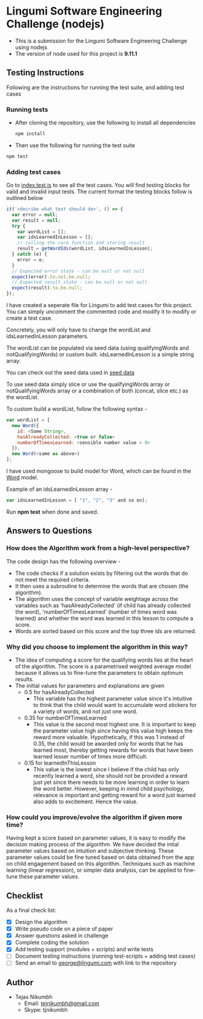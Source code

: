 # Lingumi Software Engineering Challenge (nodejs)

- This is a submission for the Lingumi Software Engineering Challenge using nodejs
- The version of node used for this project is **9.11.1**

## Testing Instructions
Following are the instructions for running the test suite, and adding test cases

### Running tests
- After cloning the repository, use the following to install all dependencies
  ``` javascript
  npm install
  ```

- Then use the following for running the test suite
``` javascript
npm test
```

### Adding test cases
Go to [index.test.js](tests/index.test.js) to see all the test cases. You will find testing blocks for
valid and invalid input tests. The current format the testing blocks follow is
outlined below
``` javascript
it('<decribe what test should do>', () => {
  var error = null;
  var result = null;
  try {
    var wordList = [];
    var idsLearnedInLesson = [];
    // calling the core function and storing result
    result = getWordIds(wordList, idsLearnedInLesson);
  } catch (e) {
    error = e;
  }
  // Expected error state - can be null or not null
  expect(error).to.not.be.null;
  // Expected result state - can be null or not null
  expect(result).to.be.null;
});
```

I have created a seperate file for Lingumi to add test cases for this project. You can simply uncomment the commented code and modify it to modify or create a test case.

Concretely, you will only have to change the wordList and idsLearnedInLesson parameters.

The wordList can be populated via seed data (using qualifyingWords and notQualifyingWords) or custom built. idsLearnedInLesson is a simple string array. <br/>

You can check out the seed data used in [seed data](/tests/seed/seed.js)

To use seed data simply slice or use the qualifyingWords array or notQualifyingWords array or a combination of both (concat, slice etc.) as the wordList.

To custom build a wordList, follow the following syntax -
``` javascript
var wordList = [
  new Word({
    id: <Some String>,
    hasAlreadyCollected: <true or false>
    numberOfTimesLearned: <sensible number value > 0>
  }),
  new Word(<same as above>)
];
```
I have used mongoose to build model for Word, which can be found in the [Word](/models/word.js) model.

Example of an idsLearnedInLesson array -
``` javascript
var idsLearnedInLesson = [ "1", "2", "3" and so on];
```

Run **npm test** when done and saved.

## Answers to Questions

### How does the Algorithm work from a high-level perspective?
The code design has the following overview -
- The code checks if a solution exists by filtering out the words that do not meet the required criteria.
- It then uses a subroutine to determine the words that are chosen (the algorithm).
- The algorithm uses the concept of variable weightage across the variables such as 'hasAlreadyCollected' (if child has already collected the word), 'numberOfTimesLearned' (number of times word was learned) and whether the word was learned in this lesson to compute a score.
- Words are sorted based on this score and the top three ids are returned.

### Why did you choose to implement the algorithm in this way?
- The idea of computing a score for the qualifying words lies at the heart of the algorithm. The score is a parametrised weighted average model because it allows us to fine-tune the parameters to obtain optimum results.
- The initial values for parameters and explanations are given
  - 0.5 for hasAlreadyCollected
    - This variable has the highest parameter value since it's intuitive to think that the child would want to accumulate word stickers for a variety of words, and not just one word.
  - 0.35 for numberOfTimesLearned
    - This value is the second most highest one. It is important to keep the parameter value high since having this value high keeps the reward more valuable. Hypothetically, if this was 1 instead of 0.35, the child would be awarded only for words that he has learned most, thereby getting rewards for words that have been learned lesser number of times more difficult.
  - 0.15 for learnedInThisLesson
    - This value is the lowest since I believe if the child has only recently learned a word, she should not be provided a reward just yet since there needs to be more learning in order to learn the word better. However, keeping in mind child psychology, relevance is important and getting reward for a word just learned also adds to excitement. Hence the value.

### How could you improve/evolve the algorithm if given more time?
Having kept a score based on parameter values, it is easy to modify the decision making process of the algorithm. We have decided the intial parameter values based on intuition and subjective thinking. These parameter values could be fine tuned based on data obtained from the app on child engagement based on this algorithm. Techniques such as machine learning (linear regression), or simpler data analysis, can be applied to fine-tune these parameter values.

## Checklist
As a final check list:

- [x] Design the algorithm
- [x] Write pseudo code on a piece of paper
- [x] Answer questions asked in challenge
- [x] Complete coding the solution
- [x] Add testing support (modules + scripts) and write tests
- [ ] Document testing instructions (running test-scripts + adding test cases)
- [ ] Send an email to george@lingumi.com with link to the repository

## Author
- Tejas Nikumbh
  - Email: tejnikumbh@gmail.com
  - Skype: tjnikumbh
